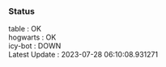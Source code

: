### Status


table : OK  
hogwarts : OK  
icy-bot : DOWN  
Latest Update : 2023-07-28 06:10:08.931271
